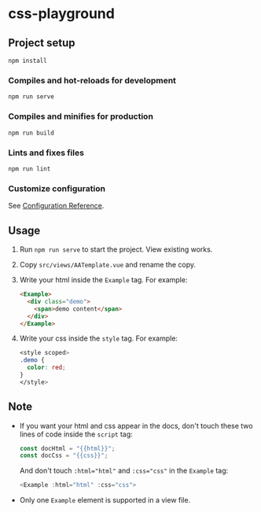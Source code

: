 # css-playground

## Project setup
```
npm install
```

### Compiles and hot-reloads for development
```
npm run serve
```

### Compiles and minifies for production
```
npm run build
```

### Lints and fixes files
```
npm run lint
```

### Customize configuration
See [Configuration Reference](https://cli.vuejs.org/config/).

## Usage

1. Run `npm run serve` to start the project. View existing works.
2. Copy `src/views/AATemplate.vue` and rename the copy.
3. Write your html inside the `Example` tag. For example:
   
   ```html
   <Example>
     <div class="demo">
       <span>demo content</span>
     </div>
   </Example>
   ```
4. Write your css inside the `style` tag. For example:

   ```css
   <style scoped>
   .demo {
     color: red;
   }
   </style>
   ```

## Note

- If you want your html and css appear in the docs, don't touch these two lines of code inside the `script` tag: 

  ```javascript
  const docHtml = "{{html}}";
  const docCss = "{{css}}";
  ```

  And don't touch `:html="html"` and `:css="css"` in the `Example` tag:

  ```javascript
  <Example :html="html" :css="css">
  ```

- Only one `Example` element is supported in a view file.

